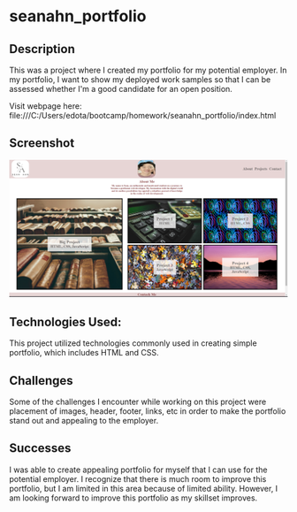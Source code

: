 # seanahn_portfolio

## Description
This was a project where I created my portfolio for my potential employer.  In my portfolio, I want to show my deployed work samples so that I can be assessed whether I'm a good candidate for an open position.

Visit webpage here:
file:///C:/Users/edota/bootcamp/homework/seanahn_portfolio/index.html

## Screenshot
![Alt text](screenshot.png)

## Technologies Used:
This project utilized technologies commonly used in creating simple portfolio, which includes HTML and CSS.

## Challenges
Some of the challenges I encounter while working on this project were placement of images, header, footer, links, etc in order to make the portfolio stand out and appealing to the employer. 

## Successes
I was able to create appealing portfolio for myself that I can use for the potential employer.  I recognize that there is much room to improve this portfolio, but I am limited in this area because of limited ability.  However, I am looking forward to improve this portfolio as my skillset improves.
